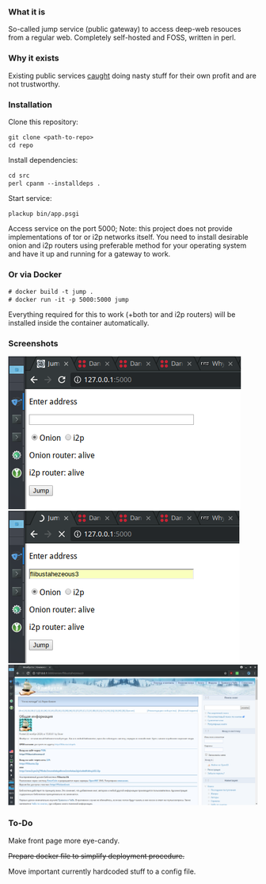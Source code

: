 ### What it is

So-called jump service (public gateway) to access deep-web resouces from a regular web. Completely self-hosted and FOSS, written in perl.

### Why it exists

Existing public services [caught](https://www.bleepingcomputer.com/news/security/tor-to-web-proxy-caught-replacing-bitcoin-addresses-on-ransomware-payment-sites) doing nasty stuff for their own profit and are not trustworthy.

### Installation

Clone this repository:

```
git clone <path-to-repo>
cd repo
```

Install dependencies:

```
cd src
perl cpanm --installdeps .
```

Start service:

```
plackup bin/app.psgi
```

Access service on the port 5000; Note: this project does not provide implementations of tor or i2p networks itself. You need to install desirable onion and i2p routers using preferable method for your operating system and have it up and running for a gateway to work.

### Or via Docker

```
# docker build -t jump .
# docker run -it -p 5000:5000 jump
```

Everything required for this to work (+both tor and i2p routers) will be installed inside the container automatically.

### Screenshots

![](/src/screenshots/Screenshot_20180618_131116.png)
![](/src/screenshots/Screenshot_20180618_131136.png)
![](/src/screenshots/Screenshot_20180618_131209.png)

### To-Do

Make front page more eye-candy.

~~Prepare docker file to simplify deployment procedure.~~

Move important currently hardcoded stuff to a config file.
